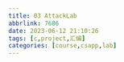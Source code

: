 ```yaml
---
title: 03 AttackLab
abbrlink: 7686
date: 2023-06-12 21:10:26
tags: [c,project,汇编]
categories: [course,csapp,lab]
---
```

